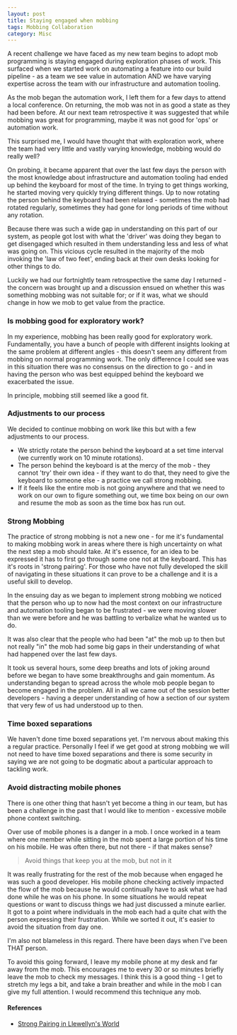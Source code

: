 ```yaml
---
layout: post
title: Staying engaged when mobbing
tags: Mobbing Collaboration
category: Misc
---
```


A recent challenge we have faced as my new team begins to adopt mob programming is staying engaged during exploration phases of work. This surfaced when we started work on automating a feature into our build pipeline - as a team we see value in automation AND we have varying expertise across the team with our infrastructure and automation tooling.

As the mob began the automation work, I left them for a few days to attend a local conference. On returning, the mob was not in as good a state as they had been before. At our next team retrospective it was suggested that while mobbing was great for programming, maybe it was not good for 'ops' or automation work.

This surprised me, I would have thought that with exploration work, where the team had very little and vastly varying knowledge, mobbing would do really well?

On probing, it became apparent that over the last few days the person with the most knowledge about infrastructure and automation tooling had ended up behind the keyboard for most of the time. In trying to get things working, he started moving very quickly trying different things. Up to now rotating the person behind the keyboard had been relaxed - sometimes the mob had rotated regularly, sometimes they had gone for long periods of time without any rotation. 

Because there was such a wide gap in understanding on this part of our system, as people got lost with what the 'driver' was doing they began to get disengaged which resulted in them understanding less and less of what was going on. This vicious cycle resulted in the majority of the mob invoking the 'law of two feet', ending back at their own desks looking for other things to do.

Luckily we had our fortnightly team retrospective the same day I returned - the concern was brought up and a discussion ensued on whether this was something mobbing was not suitable for; or if it was, what we should change in how we mob to get value from the practice.

### Is mobbing good for exploratory work?

In my experience, mobbing has been really good for exploratory work. Fundamentally, you have a bunch of people with different insights looking at the same problem at different angles - this doesn't seem any different from mobbing on normal programming work. The only difference I could see was in this situation there was no consensus on the direction to go - and in having the person who was best equipped behind the keyboard we exacerbated the issue.

In principle, mobbing still seemed like a good fit.

### Adjustments to our process

We decided to continue mobbing on work like this but with a few adjustments to our process.

- We strictly rotate the person behind the keyboard at a set time interval (we currently work on 10 minute rotations).  
- The person behind the keyboard is at the mercy of the mob - they cannot 'try' their own idea - if they want to do that, they need to give the keyboard to someone else - a practice we call strong mobbing.  
- If it feels like the entire mob is not going anywhere and that we need to work on our own to figure something out, we time box being on our own and resume the mob as soon as the time box has run out.  

### Strong Mobbing 

The practice of strong mobbing is not a new one - for me it's fundamental to making mobbing work in areas where there is high uncertainty on what the next step a mob should take. At it's essence, for an idea to be expressed it has to first go through some one not at the keyboard. This has it's roots in 'strong pairing'. For those who have not fully developed the skill of navigating in these situations it can prove to be a challenge and it is a useful skill to develop. 

In the ensuing day as we began to implement strong mobbing we noticed that the person who up to now had the most context on our infrastructure and automation tooling began to be frustrated - we were moving slower than we were before and he was battling to verbalize what he wanted us to do. 

It was also clear that the people who had been "at" the mob up to then but not really "in" the mob had some big gaps in their understanding of what had happened over the last few days. 

It took us several hours, some deep breaths and lots of joking around before we began to have some breakthroughs and gain momentum. As understanding began to spread across the whole mob people began to become engaged in the problem. All in all we came out of the session better developers - having a deeper understanding of how a section of our system that very few of us had understood up to then.

### Time boxed separations

We haven't done time boxed separations yet. I'm nervous about making this a regular practice. Personally I feel if we get good at strong mobbing we will not need to have time boxed separations and there is some security in saying we are not going to be dogmatic about a particular approach to tackling work.

### Avoid distracting mobile phones

There is one other thing that hasn't yet become a thing in our team, but has been a challenge in the past that I would like to mention - excessive mobile phone context switching.

Over use of mobile phones is a danger in a mob. I once worked in a team where one member while sitting in the mob spent a large portion of his time on his mobile. He was often there, but not there - if that makes sense? 

> Avoid things that keep you at the mob, but not in it

It was really frustrating for the rest of the mob because when engaged he was such a good developer. His mobile phone checking actively impacted the flow of the mob because he would continually have to ask what we had done while he was on his phone. In some situations he would repeat questions or want to discuss things we had just discussed a minute earlier. It got to a point where individuals in the mob each had a quite chat with the person expressing their frustration. While we sorted it out, it's easier to avoid the situation from day one.

I'm also not blameless in this regard. There have been days when I've been THAT person.

To avoid this going forward, I leave my mobile phone at my desk and far away from the mob. This encourages me to every 30 or so minutes briefly leave the mob to check my messages. I think this is a good thing - I get to stretch my legs a bit, and take a brain breather and while in the mob I can give my full attention. I would recommend this technique any mob.


#### References

- [Strong Pairing in Llewellyn's World](http://llewellynfalco.blogspot.co.nz/2014/06/llewellyns-strong-style-pairing.html)
